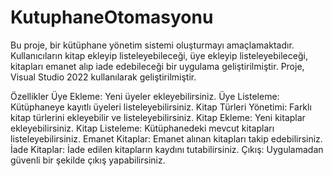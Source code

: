 # KutuphaneOtomasyonu
Bu proje, bir kütüphane yönetim sistemi oluşturmayı amaçlamaktadır. Kullanıcıların kitap ekleyip listeleyebileceği, üye ekleyip listeleyebileceği, kitapları emanet alıp iade edebileceği bir uygulama geliştirilmiştir. Proje, Visual Studio 2022 kullanılarak geliştirilmiştir.

Özellikler
Üye Ekleme: Yeni üyeler ekleyebilirsiniz.
Üye Listeleme: Kütüphaneye kayıtlı üyeleri listeleyebilirsiniz.
Kitap Türleri Yönetimi: Farklı kitap türlerini ekleyebilir ve listeleyebilirsiniz.
Kitap Ekleme: Yeni kitaplar ekleyebilirsiniz.
Kitap Listeleme: Kütüphanedeki mevcut kitapları listeleyebilirsiniz.
Emanet Kitaplar: Emanet alınan kitapları takip edebilirsiniz.
İade Kitaplar: İade edilen kitapların kaydını tutabilirsiniz.
Çıkış: Uygulamadan güvenli bir şekilde çıkış yapabilirsiniz.
